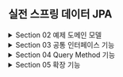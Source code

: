 ## 실전 스프링 데이터 JPA

<details>
<summary>Section 02 예제 도메인 모델</summary></summary>
<div markdown="1">

### 예제 도메인 모델
- ![img.png](img.png)
- ![img_1.png](img_1.png)

</div>
</details>


<details>
<summary>Section 03 공통 인터페이스 기능</summary></summary>
<div markdown="1">

### 순수 jpa 기반 리포지토리를 살펴보자
- 회원 기본 CRUD

```java
package study.datajpa.repository;

import jakarta.persistence.EntityManager;
import jakarta.persistence.PersistenceContext;
import org.springframework.stereotype.Repository;
import study.datajpa.entity.Member;

import javax.swing.text.html.Option;
import java.util.List;
import java.util.Optional;

@Repository
public class MemberJpaRepository {

    @PersistenceContext
    private EntityManager em;

    public Member save(Member member) {
        em.persist(member);
        return member;
    }

    public void delete(Member member) {
        em.remove(member);
    }

    public List<Member> findAll() {
        return em.createQuery("select m from Member m", Member.class)
                .getResultList();
    }

    public Optional<Member> findById(Long id) {
        Member member = em.find(Member.class, id);
        return Optional.ofNullable(member);
    }

    public long count() {
        return em.createQuery("select count(m) from Member m", Long.class).getSingleResult();
    }
    public Member find(Long id) {
        return em.find(Member.class, id);
    }
}

```

- Team 기본 CRUD

```java
package study.datajpa.repository;

import jakarta.persistence.EntityManager;
import jakarta.persistence.PersistenceContext;
import org.springframework.stereotype.Repository;
import study.datajpa.entity.Team;

import java.util.List;
import java.util.Optional;

@Repository
public class TeamRepository {

    @PersistenceContext
    private EntityManager em;

    public Team save(Team team) {
        em.persist(team);
        return team;
    }

    public void delete(Team team) {
        em.remove(team);
    }

    public List<Team> findAll() {
        return em.createQuery("select t from Team t", Team.class)
                .getResultList();
    }

    public Optional<Team> findById(Long id) {
        Team team = em.find(Team.class, id);
        return Optional.ofNullable(team);
    }

    public long count() {
        return em.createQuery("select count(t) from Team t", Long.class)
                .getSingleResult();
    }

}

```
- CRUD가 반복적으로 진행되고 있는 것을 알 수 있다.
- 제네릭을 사용하면 재사용성을 늘릴 수 있을지도!?
- Spring 데이터 jpa에서는 공통 인터페이스를 통해서 boilerplate한 코드를 삭제할 수 있도록 도와준다.

### Spring Data JPA 공통 인터페이스 

- Spring Data JPA를 사용하면 인터페이스를 사용하는 것만으로 CRUD 공통 인터페이스를 사용가능 하다. 어떻게 그것이 가능할까!?
- 실제로 인터페이스를 사용할 때 class를 찍어보자
  - memberRepository.getClass() class com.sun.proxy.$ProxyXXX
- 스프링 jpa가 구현체를 생성하고 프록시로 제공하는 것을 확인할 수 있다

### Spring Data JPA 공통 인터페이스 적용
- 공통 인터페이스를 적용해보자

```java
    @Test
    public void basicCRUD() throws Exception {

        //given
        Member member1 = new Member("member1");
        Member member2 = new Member("member2");
        memberRepository.save(member1);
        memberRepository.save(member2);
        //단건 조회 검증
        Member findMember1 = memberRepository.findById(member1.getId()).get();
        Member findMember2 = memberRepository.findById(member2.getId()).get();
        assertThat(findMember1).isEqualTo(member1);
        assertThat(findMember2).isEqualTo(member2);

        //리스트 조회 검증
        List<Member> all = memberRepository.findAll();
        assertThat(all.size()).isEqualTo(2);

        //count 검증
        long count = memberRepository.count();
        assertThat(count).isEqualTo(2);

        //삭제 검증
        memberRepository.delete(member1);
        memberRepository.delete(member2);
        long deletedCount = memberRepository.count();
        assertThat(deletedCount).isEqualTo(0);

    }

```
- Spring Data JPA로 똑같이 적용을 해보아도 이미 구현되어 있는 기능들이라 별 다른 수정 없이 사용 가능한 것을 확인할 수 있다.

### 공통 인터페이스 분석
- ![img_2.png](img_2.png)


</div>
</details>


<details>
<summary>Section 04 Query Method 기능</summary></summary>
<div markdown="1">

### 스프링 데이터 JPA가 제공하는 마법 같은 기능
- 메서드 이름으로 쿼리 생성
- 메서드 이름으로 JPA Named Query 호출
- @Query 어노테이션을 사용해서 리파지토리 인터페이스에 쿼리 직접 정의

### 메서드 이름으로 쿼리 생성
- 메서드 이름을 분석해서 JPQL 쿼리가 작성되고 실행된다.
- 이름과 나이를 기준으로 회원을 조회하는 다음의 순수 JPA 리포지토리 코드를 보자

```java

    public List<Member> findByUsernameAndAgeGreaterThan(String username, int age) {
        return em.createQuery("select m from Member m where m.username = :username and m.age > :age")
                .setParameter("username", username)
                .setParameter("age", age)
                .getResultList();
    }
```
- 쿼리를 작성하고 실행시키도록 코드를 짠 것을 볼 수 있다 
- 다음으로 스프링 데이터 jpa에서 같은 기능을 구현한 코드를 보자

```java
   List<Member> findByUsernameAndAgeGreaterThan(String username, int age);

```
- 끝이다.. 이름만 규약에 맞게 원형을 인터페이스에 정의하면 스프링 데이터 jpa가 메서드 이름에 맞는 쿼리를 작성하고 실행하도록 해주는 것
- 스프링 데이터 jpa는 공통 인터페이스를 구현해주는 장점도 있지만 이것처럼 특정 도메인 종속적인 기능도 얼마든지 이용할 수 있는 것이다.

### 쿼리 메서드 필터 조건
- https://docs.spring.io/spring-data/jpa/docs/current/reference/html/#jpa.query-methods.query-creation

### 스프링 데이터가 제공하는 쿼리 메서드 기능
- 조회: find...By, read...By, query...By, get...By 
- https://docs.spring.io/spring-data/jpa/docs/current/reference/html/#repositories.query-methods.query-creation
- 예) findHelloBy처럼 ...에 식별하기 위한 내용이 들어가도 된다. 
- COUNT: count...By 반환타입 long
- EXISTS: exists…By 반환타입 boolean
- 삭제: delete…By, remove…By 반환타입 long
- DISTINCT: findDistinct, findMemberDistinctBy
- LIMIT: findFirst3, findFirst, findTop, findTop3

### JPA NamedQuery
- JPA의 NamedQuery를 스프링 데이터 JPA에서 호출 할 수 있음
- 먼저 순수 JPA의 Named query 사용 모습
- 엔티티에 Named 쿼리 작성
```java
@NamedQuery(
        name="Member.findByUsername",
        query="select m from Member m where m.username = :username"
)
public class Member {
  ...
}
```
- JPA를 직접 사용해서 Named 쿼리 호출
```java

    public List<Member> findByUsername(String username) {
                return em.createNamedQuery("Member.findByUsername", Member.class)
                        .setParameter("username", username)
                        .getResultList();
    }
```
- Named 쿼리를 이용해 쿼리에 이름을 부여, 재사용성을 높였다. 
- 또한 Named 쿼리가 정적 쿼리라는 특성을 이용 컴파일 타임에 쿼리의 정합성을 체크할 수 있도록 했다 (중요한 장점)
- 이렇게 정의된 named 쿼리는 스프링 데이터 jpa에서 특정 메서드에서 실행될 쿼리로 설정할 수 있다
- 스프링 데이터 jpa로 named 쿼리 호출
```java
@Query(name = "Member.findByUsername")
List<Member> findByUsername(@Param("username") String username);

```
- @Query를 통해 named 쿼리를 지정해주는 모습이다
- 사실 @Query어노테이션이 없어도 named 쿼리가 실행된다. 그 이유는 스프링 데이터 jpa에서는 findByUsername이라는 메서드를 실행할 때 먼저 Member.findByUsername이라는 named 쿼리를 찾아보기 때문
- namedQuery가 존재하지 않는다면 메서드 이름으로 쿼리가 생성될 것이기 때문에 사실 @Query가 필요 없는 것이다.
- 여쨋든 named 쿼리를 이용하면 쿼리에 이름을 부여해 재사용성을 높임과 동시에 정적 컴파일이 가능하다는 큰 장점이 있고 스프링 데이터 jpa에서도 사용할 수 있는 것을 확인했다
- 그럼에도 불구하고 실무에선 namedQuery를 직접 등록해서 사용하는 일은 드물다.
- 쿼리를 엔티티단에서 정의해야 하는 것도 그렇고 관심사의 분리가 명확하지 않은 것 때문이다.
- 그렇다면 주로 사용되는 방법은 무엇이냐?
- 바로 다음에 공부할 @Query를 사용해서 리파지토리 메서드에 쿼리를 직접 정의하는 것은 namedQuery의 장점을 모두 가지면서 NamedQuery의 단점이 없기에 자주 사용된다.

### @Query, 리포지토리 메서드에 쿼리 정의하기

```java

public interface MemberRepository extends JpaRepository<Member, Long> {
  @Query("select m from Member m where m.username= :username and m.age = :age")
  List<Member> findUser(@Param("username") String username, @Param("age") int age);
}

```
- 실행할 메서드에 정적 쿼리를 직접 작성함으로 이름 없는 Named 쿼리를 적용하는 것과 같음
- 정적 쿼리이기에 Named 쿼리처럼 어플리케이션 실행시점에 문법 오류를 발견할 수 있음
- 실무에서는 메서드 이름으로 쿼리 생성 기능은 파라미터가 증가하면 메서드 이름이 매우 지저분해지기에 리포지토리 메서드에 쿼리를 직접 정의하는 해당방법을 가장 많이 사용한다.

### @Query, 값, DTO 조회하기 

### 단순히 값 하나를 조회

```java
  @Query("select m.username from Member m")
  List<String> findUsernameList();
```
- JPA 값 타입(@Embedded)도 이 방식으로 조회 가능하다.

### DTO로 직접 조회

```java
@Query("select new study.datajpa.dto.MemberDto(m.id, m.username, t.name) " + "from Member m join m.team t")
List<MemberDto> findMemberDto();
```

- 주의! DTO로 직접 조회 하려면 JPA의 new 명령어를 사용해야 한다. 그리고 다음과 같이 생성자가 맞는 DTO가 필요하다.

### 파라미터 바인딩
- 위치 기반과 이름 기반중 이름 기반을 사용하자 (가독성과 유지 보수를 위해)

```java
import org.springframework.data.repository.query.Param
public interface MemberRepository extends JpaRepository<Member, Long> {
   @Query("select m from Member m where m.username = :name")
   Member findMembers(@Param("name") String username);
}
```

### 반환 타입

- 스프링 데이터 JPA는 유연한 반환 타입을 지원한다.
```java

List<Member> findListByUsername(String username);
Member findMemberByUsername(String username);
Optional<Member> findOptionalByUsername(String username);
```
- 스프링 데이터 JPA 공식 문서: https://docs.spring.io/spring-data/jpa/docs/current/reference/html/#repository-query-return-types
- 조회 결과가 많거나 없으면?
  - 컬렉션 
    - 결과 없음: 빈 컬렉션 반환
  - 단건 조회
    - 결과 없음: null 반환
    - 결과가 2건 이상: NonUniqueResultException 예외 발생
- 참고 : 단건으로 지정한 메서드를 호출하면 스프링 데이터 JPA는 내부에서 JPQL의 메서드를 호출한다. 
  - 이 메서드를 초출했을 때 조회 결과가 없으면 NoResultException 예외가 발생하는데 개발자 입장에서 다루기가 상당히 불편
  - 스프링 데이터 JPA는 단건을 조회할 때 이 예외를 한번 감싸서 null을 반환하도록 구현되어 있다.

### 순수 JPA 페이징과 정렬
- JPA에서 페이징을 어떻게 할 것인가?
- 다음 조건으로 페이징과 정렬을 사용하는 예제 코드를 보자
- 검색 조건: 나이가 10살
- 정렬 조건: 이름으로 내림차순
- 페이징 조건: 첫 번째 페이지, 페이지당 보여줄 데이터는 3건

```java

    public List<Member> findByPage(int age, int offset, int limit) {
        return em.createQuery("select m from Member m where m.age =: age order by m.username desc")
                .setParameter("age", age)
                .setFirstResult(offset)
                .setMaxResults(limit)
                .getResultList();
    }

    public long totalCount(int age) {
        return em.createQuery("select count(m) from Member m where m.age =: age", Long.class)
                .setParameter("age", age)
                .getSingleResult();
    }
```

### 스프링 데이터 JPA 페이징과 정렬
- 원래 페이징과 정렬은 고대의 선배들이 진행하던 규약같은 것이 있었는데 상당히 복잡하고 DB마다 그 형태가 다르다.
- 스프링 데이터 JPA는 이러한 페이징과 정렬을 표준화 하여 구현을 쉽게 한다. 다음을 살펴보자
- 페이징과 정렬 파라미터
  - org.springframework.data.domain.Sort : 정렬 기능
  - org.springframework.data.domain.Pageable : 페이징 기능 (내부에 Sort 포함)
  - Sort와 Pageable 인터페이스 두개로 표준화 시킨 것이다.
- 특별한 반환 타입
  - org.springframework.data.domain.Page : 추가 count 쿼리 결과를 포함하는 페이징
  - org.springframework.data.domain.Slice : 추가 count 쿼리 없이 다음 페이지만 확인 가능(내부적 으로 limit + 1조회)
  - List (자바 컬렉션): 추가 count 쿼리 없이 결과만 반환

### 페이징과 정렬을 사용하는 예제 코드
- 검색 조건: 나이가 10살
- 정렬 조건: 이름으로 내림차 순
- 페이징 조건: 첫 번째 페이지, 페이지당 보여줄 데이터는 3건

#### Page 사용 예제 정의 코드 
```java
public interface MemberRepository extends Repository<Member, Long> {
   Page<Member> findByAge(int age, Pageable pageable);
}
```

#### Page 사용 예제 실행 코드

```java 
@Test
public void page() throws Exception {
     //given
     memberRepository.save(new Member("member1", 10));
     memberRepository.save(new Member("member2", 10));
     memberRepository.save(new Member("member3", 10));
     memberRepository.save(new Member("member4", 10));
     memberRepository.save(new Member("member5", 10));
     //when
     PageRequest pageRequest = PageRequest.of(0, 3, Sort.by(Sort.Direction.DESC, "username"));
     Page<Member> page = memberRepository.findByAge(10, pageRequest);
     //then
     List<Member> content = page.getContent(); //조회된 데이터
     assertThat(content.size()).isEqualTo(3); //조회된 데이터 수
     assertThat(page.getTotalElements()).isEqualTo(5); //전체 데이터 수
     assertThat(page.getNumber()).isEqualTo(0); //페이지 번호
     assertThat(page.getTotalPages()).isEqualTo(2); //전체 페이지 번호
     assertThat(page.isFirst()).isTrue(); //첫번째 항목인가?
     assertThat(page.hasNext()).isTrue(); //다음 페이지가 있는가?
}
```

- 두 번째 파라미터로 받은 Pageable은 인터페이스다. 따라서 실제 사용할 때는 해당 인터페이스를 구현한 PageRequest 객체를 사용한다.
- PageRequest 생성자의 첫 번째 파라미터에는 현재 페이지를, 두 번째 파라미터에는 조회할 데이터 수를 입력한다.
- 여기에 추가로 정렬 정보도 파라미터로 사용할 수 있다. 참고로 페이지는 0부터 시작한다.
- 참고 countQuery는 join과 함께 사용될 필요가 없다 괜히 필요없는 장신구를 단 countQuery가 나갈 수 있다는 뜻
- count쿼리는 그래서 다음과 같이 분리 할 수 있다.

```java
@Query(value = "select m from Member m", countQuery = "select count(m.username) from Member m")
Page<Member> findMemberAllCountBy(Pageable pageable); 
```

- 페이지를 유지하면서 엔티티를 DTO로 변환하기
```java
Page<Member> page = memberRepository.findByAge(10, pageRequest);
Page<MemberDto> dtoPage = page.map(m -> new MemberDto());
```

### 벌크성 수정 쿼리
- JPA를 사용한 벌크성 수정 쿼리

```java
public int bulkAgePlus(int age) {
   int resultCount = em.createQuery(
   "update Member m set m.age = m.age + 1" +
   "where m.age >= :age")
   .setParameter("age", age)
   .executeUpdate();
   return resultCount;
}
```

- 스프링 데이터 JPA를 사용한 벌크성 수정 쿼리

```java
@Modifying
@Query("update Member m set m.age = m.age + 1 where m.age >= :age")
int bulkAgePlus(@Param("age") int age);
```

- 벌크성 수정, 삭제 쿼리는 @Modifying 어노테이션을 사용하자
  - 사용하지 않으면 예외가 터진다. 
- 벌크성 쿼리를 실행하고 나서는 꼭 영속성 컨텍스트를 초기화하자
  - 벌크성 쿼리를 실행하고 나서 영속성 컨텍스트를 초기화 하지 않으면 영속성 컨텍스트에 과거 값이 남아서 문제가 될 수 있다.
  - @Modifying(clearAutomatically)을 통해 영속성 컨텍스트를 초기화 하자

### EntityGraph
- 연관된 엔티티들ㅇ르 SQL 한번에 조회하는 방법
- member -> team은 지연로딩 관계이다. 따라서 N+1문제가 있다
- 연관된 엔티티를 한번에 조회하려면 페치 조인이 필요하다
```java
@Query("select m from Member m left join fetch m.team")
List<Member> findMemberFetchJoin();
```
- 스프링 데이터 JPA는 JPA가 제공하는 엔티티 그래프 기능을 편리하게 사용하게 도와준다. 
- 이기능을 사용하면 JPQL없이 페치 조인을 사용할 수 있다. 

```java
//공통 메서드 오버라이드
@Override
@EntityGraph(attributePaths = {"team"})
List<Member> findAll();
//JPQL + 엔티티 그래프
@EntityGraph(attributePaths = {"team"})
@Query("select m from Member m")
List<Member> findMemberEntityGraph();
//메서드 이름으로 쿼리에서 특히 편리하다.
@EntityGraph(attributePaths = {"team"})
List<Member> findByUsername(String username)
```
- 엔티티 그래프는 사실상 페치 조인의 간편 버전

### JPA Hint & Lock
- JPA 쿼리 힌트: SQL 힌트가 아님 JPA 구현체 하이버네이트에게 제공하는 힌트
- 주로 변경 감지를 위한 스냅샷 관리를 막기 위한 용도로 사용된다.

```java
@QueryHints(value = @QueryHint(name = "org.hibernate.readOnly", value =
"true"))
Member findReadOnlyByUsername(String username);
```
- Lock: JPA가 제공하는 Lock 사용법 

```java
@Lock(LockModeType.PESSIMISTIC_WRITE)
List<Member> findByUsername(String name);
```
</div>
</details>


<details>
<summary>Section 05 확장 기능</summary></summary>
<div markdown="1">

### 사용자 정의 리포지토리 구현
- 스프링 데이터 JPA 리포지토리는 인터페이스만 정의하고 구현체는 스프링이 자동 생성
- 스프링 데이터 JPA가 제공하는 인터페이스를 직접 구현하면 구현해야 하는 기능이 너무 많음
- 다양한 이유로 인터페이스의 메서드를 직접 구현하고 싶다면?
  - JPA 직접 사용
  - 스프링 JDBC Template 사용
  - MyBatis 사용 등등
- 사용자 정의 인터페이스를 만들고

```java
  public interface MemberRepositoryCustom {
      List<Member> findMemberCustom();
  } 
```
- 사용자 정의 인터페이스 구현 클래스를 만든 다음
```java
@RequiredArgsConstructor
public class MemberRepositoryImpl implements MemberRepositoryCustom {
  private final EntityManager em;
  @Override
  public List<Member> findMemberCustom() {
    return em.createQuery("select m from Member m")
            .getResultList();
  }
}
```
- 사용자 정의 인터페이스를 상속하고
```java
public interface MemberRepository
        extends JpaRepository<Member, Long>, MemberRepositoryCustom {
}
```
- 사용자 정의 메서드를 호출하자!
```java
List<Member> result = memberRepository.findMemberCustom(); 
```

- 사용자 정의 구현 클래스 규칙
  - 리포지토리 인터페이스 이름 + Impl
  - 스프링 데이터 JPA가 인식해서 스프링 빈으로 등록


### Auditing
- 엔티티를 생성, 변경할 때 변경한 사람과 시간을 추적하고 싶으면?
  - 등록일
  - 수정일
  - 등록자
  - 수정자

- 순수 JPA 사용
```java
package study.datajpa.entity;
@MappedSuperclass
@Getter
public class JpaBaseEntity {
 @Column(updatable = false)
 private LocalDateTime createdDate;
 private LocalDateTime updatedDate;
 @PrePersist
 public void prePersist() {
 LocalDateTime now = LocalDateTime.now();
 createdDate = now;
 updatedDate = now;
 }
 @PreUpdate
 public void preUpdate() {
 updatedDate = LocalDateTime.now();
 }
}
//public class Member extends JpaBaseEntity {}
```
- 스프링 데이터 JPA 사용
  - 설정
    - @EnableJpaAuditing 스프링 부트 설정 클래스에 적용
    - @EntityListeners(AuditingEntityListener.class) -> 엔티티에 적용
  - 사용 어노테이션
    - @CreatedDate
    - @LastModifiedDate
    - @CreatedBy
    - @LastModifiedBy

### Web 확장 - 도메인 클래스 컨버터
- HTTP 파라미터로 넘어온 엔티티의 아이디로 엔티티 객체를 찾아서 바인딩
```java
@RestController
@RequiredArgsConstructor
public class MemberController {
  private final MemberRepository memberRepository;
  @GetMapping("/members/{id}")
  public String findMember(@PathVariable("id") Member member) {
    return member.getUsername();
  }
} 
```
- HTTP 요청은 회원 id를 받지만 도메인 클래스 컨버터가 중간에 동작해서 회원 엔티티 객체를 받아온다.
- 도메인 클래스 컨버터도 Repository를 사용해서 엔티티를 찾는다.
- 주의: 도메인 클래스 컨버터로 엔티티를 파라미터로 받으면, 이 엔티티는 단순 조회용으로만 사용해야 한다.
  - 트랜잭션이 없는 범위에서 엔티티를 조회했음으로 엔티티를 변경해도 DB에 반영되지 않는다.

### Web 확장 - 페이징과 정렬
- 스프링 데이터가 제공하는 페이징과 정렬 기능을 스프링 MVC에서 편리하게 사용할 수 있다.
- 페이징과 정렬 예제
```java
 @GetMapping("/members")
public Page<Member> list(Pageable pageable) {
        Page<Member> page = memberRepository.findAll(pageable);
        return page;
}
```
- 파라미터로 pageable을 받을 수 있다. 
-  /members?page=0&size=3&sort=id,desc&sort=username,desc
  - 위와 같이 요청을 날리면 PageRequest 객체가 생성되어 리퍼지토리 메서드에 넘어가게 된다
  - page: 현재 페이지. 0부터 시작한다.
  - size: 한 페이지에 노출할 데이터 건수
  - sort: 정렬 조건 정의
- 기본값
- 글로벌 설정: 스프링 부트 
```properties
spring.data.web.pageable.default-page-size=20 /# 기본 페이지 사이즈/
spring.data.web.pageable.max-page-size=2000 /# 최대 페이지 사이즈/
```
- 개별설정

```java
@RequestMapping(value = "/members_page", method = RequestMethod.GET)
public String list(@PageableDefault(size = 12, sort = "username", direction = Sort.Direction.DESC) Pageable pageable) {
        ...
}
 
```

- 접두사
  - 페이징 정보가 둘 이상이면 접두사로 구분
  - @Qualifier에 접두사 명 추가할 것
  - ex) /members?member_page=0&order_page=1

```java
public String list(
@Qualifier("member") Pageable memberPageable,
@Qualifier("order") Pageable orderPageable, ...
```

- Page 내용을 DTO로 변환하기
  - 엔티티를 API로 노출하면 다양한 문제가 발생한다. 그래서 엔티티를 꼭 DTO로 변환해서 반환해야 한다.
  - Page는 map()을 지원해서 내부 데이터를 다른 것으로 변경할 수 잇따.

```java
@GetMapping("/members")
public Page<MemberDto> list(Pageable pageable) {
   Page<Member> page = memberRepository.findAll(pageable);
   Page<MemberDto> pageDto = page.map(MemberDto::new);
   return pageDto;
}
//최적화
@GetMapping("/members")
public Page<MemberDto> list(Pageable pageable) {
    return memberRepository.findAll(pageable).map(MemberDto::new);
}
```

- Page를 1부터 시작하기
  - 스프링 데이터는 Page를 0부터 시작한다.
  - 만약 1부터 시작하고 싶다면?
    - 직접 클래스를 만들어서 처리하든가
    -  spring.data.web.pageable.one-indexed-parameters 를 true 로 설정해라
      - 그런데 이 방법은 web에서 page파라미터를 -1 처리할 뿐임으로 응답값인 Page에 모두 0 페이지 인덱스를 사용하는 한계가 있다.



</div>
</details>
